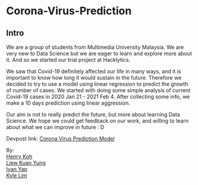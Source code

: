 # Corona-Virus-Prediction

## Intro
We are a group of students from Multimedia University Malaysia. We are very new to Data Science but we are eager to learn and explore more about it. And so we started our trial project at Hacklytics.

We saw that Covid-19 definitely affected our life in many ways, and it is important to know how long it would sustain in the future. Therefore we decided to try to use a model using linear regression to predict the growth of number of cases. We started with doing some simple analysis of current Covid-19 cases in 2020 Jan 21 - 2021 Feb 4. After collecting some info, we make a 10 days prediction using linear aggression. 

Our aim is not to really predict the future, but more about learning Data Science. We hope we could get feedback on our work, and willing to learn about what we can improve in future : D

Devpost link: [Corona Virus Prediction Model](https://devpost.com/software/corona-virus-prediction-model)

By: <br>
[Henry Koh](https://github.com/hanyikoh) <br>
[Liew Kuan Yung](https://github.com/LiewKuanYung) <br>
[Ivan Yap](https://github.com/ivanyap0612) <br>
[Kyle Lim](https://github.com/kyle-lyk) <br>
